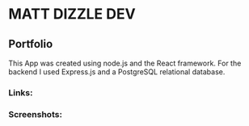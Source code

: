 # MATT DIZZLE DEV
## Portfolio

This App was created using node.js and the React framework. For the backend I used Express.js and a PostgreSQL relational database.

### Links:

### Screenshots:

